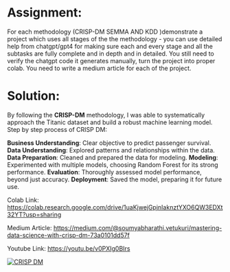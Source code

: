 # Assignment:

For each methodology (CRISP-DM SEMMA AND KDD )demonstrate a project which uses all stages of the the methodology - you can use detailed help from chatgpt/gpt4 for making sure each and every stage and all the subtasks are fully complete and in depth and in detailed. You still need to verify the chatgpt code it generates manually, turn the project into proper colab. You need to write a medium article for each of the project. 

# Solution:

By following the **CRISP-DM** methodology, I was able to systematically approach the Titanic dataset and build a robust machine learning model. Step by step process of CRISP DM:

**Business Understanding**: Clear objective to predict passenger survival.
**Data Understanding**: Explored patterns and relationships within the data.
**Data Preparation**: Cleaned and prepared the data for modeling.
**Modeling**: Experimented with multiple models, choosing Random Forest for its strong performance.
**Evaluation**: Thoroughly assessed model performance, beyond just accuracy.
**Deployment**: Saved the model, preparing it for future use.

Colab Link: https://colab.research.google.com/drive/1uaKjwejGpjnIaknztYXO6QW3EDXt32YT?usp=sharing 

Medium Article: https://medium.com/@soumyabharathi.vetukuri/mastering-data-science-with-crisp-dm-73a0101dd57f

Youtube Link: https://youtu.be/v0PXIg0BIrs 

[![CRISP DM](https://img.youtube.com/vi/v0PXIg0BIrs/0.jpg)](https://www.youtube.com/watch?v=v0PXIg0BIrs)  

